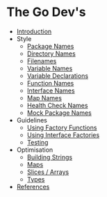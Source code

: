 # The Go Dev's

- [Introduction](introduction.md)
- Style
  - [Package Names](package-names.md)
  - [Directory Names](directory-names.md)
  - [Filenames](filenames.md)
  - [Variable Names](variable-names.md)
  - [Variable Declarations](variable-declarations.md)
  - [Function Names](function-names.md)
  - [Interface Names](interface-names.md)
  - [Map Names](map-names.md)
  - [Health Check Names](health-check-names.md)
  - [Mock Package Names](mock-package-names.md)
- Guidelines
  - [Using Factory Functions](using-factory-functions.md)
  - [Using Interface Factories](using-interface-factories.md)
  - [Testing](testing.md)
- Optimisation
  - [Building Strings](building-strings.md)
  - [Maps](maps.md)
  - [Slices / Arrays](slices-arrays.md)
  - [Types](types.md)
- [References](references.md)
